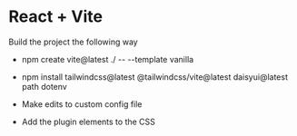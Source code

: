 # React + Vite

Build the project the following way

- npm create vite@latest ./ -- --template vanilla

- npm install tailwindcss@latest @tailwindcss/vite@latest daisyui@latest path dotenv

- Make edits to custom config file

- Add the plugin elements to the CSS
